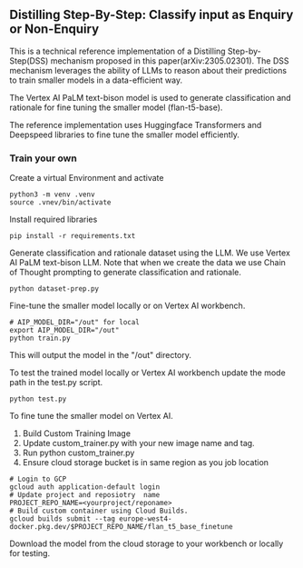 
## Distilling Step-By-Step: Classify input as Enquiry or Non-Enquiry 

This is a technical reference implementation of a Distilling Step-by-Step(DSS) mechanism proposed in this paper(arXiv:2305.02301). The  DSS mechanism leverages the ability of LLMs to reason about their predictions to train smaller models in a data-efficient way.

The Vertex AI PaLM text-bison model is used to generate classification and rationale for fine tuning  the smaller model (flan-t5-base). 

The reference implementation uses Huggingface Transformers and Deepspeed libraries to fine tune the smaller model efficiently. 

### Train your own

Create a virtual  Environment and activate
``` 
python3 -m venv .venv
source .vnev/bin/activate
```


Install required libraries
```
pip install -r requirements.txt
```

Generate classification and rationale dataset using the LLM. We use Vertex AI PaLM text-bison LLM. Note that when we create the data we use Chain of Thought  prompting to generate classification and rationale. 
```
python dataset-prep.py
```

Fine-tune the smaller model locally or on Vertex AI workbench. 
```
# AIP_MODEL_DIR="/out" for local
export AIP_MODEL_DIR="/out"
python train.py
```
This will output the model in the "/out" directory.


To test the trained model locally or Vertex AI workbench update the mode path in the test.py script.

```
python test.py
```


To fine tune the smaller model on Vertex AI.
1. Build Custom Training Image 
2. Update custom_trainer.py with your new image name and tag.
3. Run python custom_trainer.py
4. Ensure cloud storage bucket is in same region as you job location

```
# Login to GCP
gcloud auth application-default login
# Update project and reposiotry  name 
PROJECT_REPO_NAME=<yourproject/reponame>
# Build custom container using Cloud Builds.
gcloud builds submit --tag europe-west4-docker.pkg.dev/$PROJECT_REPO_NAME/flan_t5_base_finetune
```
Download the model from the cloud storage  to your workbench or locally for testing.

